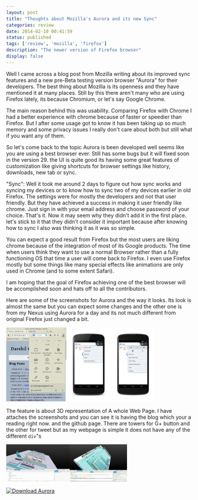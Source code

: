 ```yaml
---
layout: post
title: "Thoughts about Mozilla's Aurora and its new Sync"
categories: review
date: 2014-02-10 00:41:59
status: published
tags: ['review', 'mozilla', 'firefox']
description: "The newer version of Firefox browser"
display: false
---
```

Well I came across a blog post from Mozilla writing about its improved sync features and a new pre-Beta testing version browser "Aurora" for their developers. The best thing about Mozilla is its openness and they have mentioned it at many places. Still by this there aren't many who are using Firefox lately, its because Chromium, or let's say Google Chrome.

The main reason behind this was usability. Comparing Firefox with Chrome I had a better experience with chrome because of faster or speedier than Firefox. But I after some usage got to know it has been taking up so much memory and some privacy issues I really don't care about both but still what if you want any of them.

So let's come back to the topic Aurora is been developed well seems like you are using a best browser ever. Still has some bugs but it will fixed soon in the version 29. the UI is quite good its having some great features of customization like giving shortcuts for browser settings like history, downloads, new tab or sync.

"Sync": Well it took me around 2 days to figure out how sync works and syncing my devices or to know how to sync two of my devices earlier in old Firefox. The settings were for mostly the developers and not that user friendly. But they have achieved a success in making it user friendly like chrome. Just sign in with your email address and choose password of your choice. That's it. Now it may seem why they didn't add it in the first place. let's stick to it that they didn't consider it important because after knowing how to sync I also was thinking it as it was so simple.

You can expect a good result from Firefox but the most users are liking chrome because of the integration of most of its Google products. The time when users think they want to use a normal Browser rather than a fully functioning OS that time a user will come back to Firefox. I even use Firefox mostly but some things like many special effects like animations are only used in Chrome (and to some extent Safari).

I am hoping that the goal of Firefox achieving one of the best browser will be accomplished soon and hats off to all the contributors.

Here are some of the screenshots for Aurora and the way it looks. Its look is almost the same but you can expect some changes and the other one is from my Nexus using Aurora for a day and its not much different from original Firefox just changed a bit.
<div id="container">
<a href="/images/aurora_ss_desktop.jpg"><img src="/images/aurora_ss_desktop.jpg" alt="Aurora ScreenShot" height=200/></a><a href="/images/aurora_ss_mobile.png"><img height=200 alt="Aurora ScreenShot" src="/images/aurora_ss_mobile_thumb.png" /></a><a href="/images/aurora_ss_mobile_1.png"><img src="/images/aurora_ss_mobile_1_thumb.png" height=200 /></a>

</div>

The feature is about 3D representation of A whole Web Page. I have attaches the screenshots and you can see it is having the blog which your a reading right now. and the github page. There are towers for G+ button and the other for tweet but as my webpage is simple it does not have any of the different <code>div</code>&quot;s

<div id="container">
<a href="/images/model_3d.PNG"><img height=100 alt="Aurora ScreenShot" src="/images/model_3d_thumb.jpg" /></a><a href="/images/model_3d_github.PNG"><img src="/images/model_3d_github_thumb.jpg" height=100 /></a>


<a href="//affiliates.mozilla.org/link/banner/52924"><img src="//affiliates.mozilla.org/media/uploads/banners/a47240839834560ba213f2ed7df82697d6bc7766.png" alt="Download Aurora" /></a>
</div>
